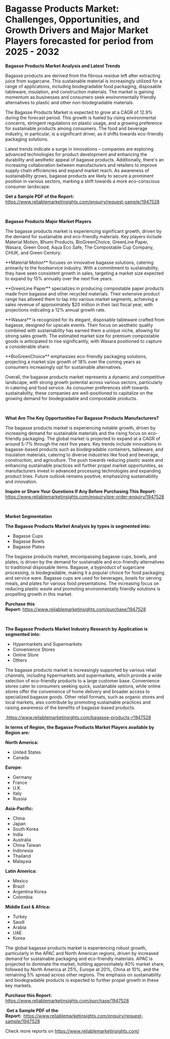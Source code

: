 <p><h1>Bagasse Products Market: Challenges, Opportunities, and Growth Drivers and Major Market Players forecasted for period from 2025 - 2032</h1></p><p><strong>Bagasse Products Market Analysis and Latest Trends</strong></p>
<p><p>Bagasse products are derived from the fibrous residue left after extracting juice from sugarcane. This sustainable material is increasingly utilized for a range of applications, including biodegradable food packaging, disposable tableware, insulation, and construction materials. The market is gaining momentum as businesses and consumers seek environmentally friendly alternatives to plastic and other non-biodegradable materials.</p><p>The Bagasse Products Market is expected to grow at a CAGR of 12.9% during the forecast period. This growth is fueled by rising environmental concerns, stringent regulations on plastic usage, and a growing preference for sustainable products among consumers. The food and beverage industry, in particular, is a significant driver, as it shifts towards eco-friendly packaging solutions. </p><p>Latest trends indicate a surge in innovations – companies are exploring advanced technologies for product development and enhancing the durability and aesthetic appeal of bagasse products. Additionally, there's an increasing collaboration between manufacturers and retailers to improve supply chain efficiencies and expand market reach. As awareness of sustainability grows, bagasse products are likely to secure a prominent position in various sectors, marking a shift towards a more eco-conscious consumer landscape.</p></p>
<p><strong>Get a Sample PDF of the Report:&nbsp;</strong> <a href="https://www.reliablemarketinsights.com/enquiry/request-sample/1947528?utm_campaign=1937&utm_medium=2&utm_source=Github&utm_content=ia&utm_term=06022025&utm_id=bagasse-products">https://www.reliablemarketinsights.com/enquiry/request-sample/1947528</a></p>
<p>&nbsp;</p>
<p><strong>Bagasse Products Major Market Players</strong></p>
<p><p>The bagasse products market is experiencing significant growth, driven by the demand for sustainable and eco-friendly materials. Key players include Material Motion, Bhumi Products, BioGreenChoice, GreenLine Paper, Wasara, Green Good, Aqua Eco Safe, The Compostable Cup Company, CHUK, and Green Century. </p><p>**Material Motion** focuses on innovative bagasse solutions, catering primarily to the foodservice industry. With a commitment to sustainability, they have seen consistent growth in sales, targeting a market size expected to expand by 15% annually over the next five years.</p><p>**GreenLine Paper** specializes in producing compostable paper products made from bagasse and other recycled materials. Their extensive product range has allowed them to tap into various market segments, achieving a sales revenue of approximately $20 million in their last fiscal year, with projections indicating a 12% annual growth rate.</p><p>**Wasara** is recognized for its elegant, disposable tableware crafted from bagasse, designed for upscale events. Their focus on aesthetic quality combined with sustainability has earned them a unique niche, allowing for strong sales growth. The estimated market size for premium compostable goods is anticipated to rise significantly, with Wasara positioned to capture a considerable share.</p><p>**BioGreenChoice** emphasizes eco-friendly packaging solutions, projecting a market size growth of 18% over the coming years as consumers increasingly opt for sustainable alternatives.</p><p>Overall, the bagasse products market represents a dynamic and competitive landscape, with strong growth potential across various sectors, particularly in catering and food service. As consumer preferences shift towards sustainability, these companies are well-positioned to capitalize on the growing demand for biodegradable and compostable products.</p></p>
<p>&nbsp;</p>
<p><strong>What Are The Key Opportunities For Bagasse Products Manufacturers?</strong></p>
<p><p>The bagasse products market is experiencing notable growth, driven by increasing demand for sustainable materials and the rising focus on eco-friendly packaging. The global market is projected to expand at a CAGR of around 5-7% through the next five years. Key trends include innovations in bagasse-based products such as biodegradable containers, tableware, and insulation materials, catering to diverse industries like food and beverage, construction, and agriculture. The push towards reducing plastic waste and enhancing sustainable practices will further propel market opportunities, as manufacturers invest in advanced processing technologies and expanding product lines. Future outlook remains positive, emphasizing sustainability and innovation.</p></p>
<p><strong>Inquire or Share Your Questions If Any Before Purchasing This Report:</strong> <a href="https://www.reliablemarketinsights.com/enquiry/pre-order-enquiry/1947528?utm_campaign=1937&utm_medium=2&utm_source=Github&utm_content=ia&utm_term=06022025&utm_id=bagasse-products">https://www.reliablemarketinsights.com/enquiry/pre-order-enquiry/1947528</a></p>
<p>&nbsp;</p>
<p><strong>Market Segmentation</strong></p>
<p><strong>The Bagasse Products Market Analysis by types is segmented into:</strong></p>
<p><ul><li>Bagasse Cups</li><li>Bagasse Bowls</li><li>Bagasse Plates</li></ul></p>
<p><p>The bagasse products market, encompassing bagasse cups, bowls, and plates, is driven by the demand for sustainable and eco-friendly alternatives to traditional disposable items. Bagasse, a byproduct of sugarcane processing, is biodegradable, making it a popular choice for food packaging and service ware. Bagasse cups are used for beverages, bowls for serving meals, and plates for various food presentations. The increasing focus on reducing plastic waste and promoting environmentally friendly solutions is propelling growth in this market.</p></p>
<p><strong>Purchase this Report:&nbsp;</strong><a href="https://www.reliablemarketinsights.com/purchase/1947528?utm_campaign=1937&utm_medium=2&utm_source=Github&utm_content=ia&utm_term=06022025&utm_id=bagasse-products">https://www.reliablemarketinsights.com/purchase/1947528</a></p>
<p>&nbsp;</p>
<p><strong>The Bagasse Products Market Industry Research by Application is segmented into:</strong></p>
<p><ul><li>Hypermarkets and Supermarkets</li><li>Convenience Stores</li><li>Online Store</li><li>Others</li></ul></p>
<p><p>The bagasse products market is increasingly supported by various retail channels, including hypermarkets and supermarkets, which provide a wide selection of eco-friendly products to a large customer base. Convenience stores cater to consumers seeking quick, sustainable options, while online stores offer the convenience of home delivery and broader access to specialized bagasse goods. Other retail formats, such as organic stores and local markets, also contribute by promoting sustainable practices and raising awareness of the benefits of bagasse-based products.</p></p>
<p><a href="https://www.reliablemarketinsights.com/bagasse-products-r1947528?utm_campaign=1937&utm_medium=2&utm_source=Github&utm_content=ia&utm_term=06022025&utm_id=bagasse-products">&nbsp;https://www.reliablemarketinsights.com/bagasse-products-r1947528</a></p>
<p><strong>In terms of Region, the Bagasse Products Market Players available by Region are:</strong></p>
<p>
    <p> <strong> North America: </strong>
        <ul>
            <li>United States</li>
            <li>Canada</li>
        </ul>
        </p> 
    <p> <strong> Europe: </strong>
        <ul>
            <li>Germany</li>
            <li>France</li>
            <li>U.K.</li>
            <li>Italy</li>
            <li>Russia</li>
        </ul>
        </p> 
    <p> <strong> Asia-Pacific: </strong>
        <ul>
            <li>China</li>
            <li>Japan</li>
            <li>South Korea</li>
            <li>India</li>
            <li>Australia</li>
            <li>China Taiwan</li>
            <li>Indonesia</li>
            <li>Thailand</li>
            <li>Malaysia</li>
        </ul>
        </p> 
    <p> <strong> Latin America: </strong>
        <ul>
            <li>Mexico</li>
            <li>Brazil</li>
            <li>Argentina Korea</li>
            <li>Colombia</li>
        </ul>
        </p> 
    <p> <strong> Middle East & Africa: </strong>
        <ul>
            <li>Turkey</li>
            <li>Saudi</li>
            <li>Arabia</li>
            <li>UAE</li>
            <li>Korea</li>
        </ul>
    </p>
    </p>
<p><p>The global bagasse products market is experiencing robust growth, particularly in the APAC and North American regions, driven by increased demand for sustainable packaging and eco-friendly materials. APAC is projected to dominate the market, holding approximately 40% market share, followed by North America at 25%, Europe at 20%, China at 10%, and the remaining 5% spread across other regions. The emphasis on sustainability and biodegradable products is expected to further propel growth in these key markets.</p></p>
<p><strong>Purchase this Report: </strong><a href="https://www.reliablemarketinsights.com/purchase/1947528?utm_campaign=1937&utm_medium=2&utm_source=Github&utm_content=ia&utm_term=06022025&utm_id=bagasse-products">https://www.reliablemarketinsights.com/purchase/1947528</a></p>
<p>&nbsp;<strong>Get a Sample PDF of the Report:&nbsp;&nbsp;</strong><a href="https://www.reliablemarketinsights.com/enquiry/request-sample/1947528?utm_campaign=1937&utm_medium=2&utm_source=Github&utm_content=ia&utm_term=06022025&utm_id=bagasse-products">https://www.reliablemarketinsights.com/enquiry/request-sample/1947528</a></p>
<p><strong></strong></p>
<p>Check more reports on <a href="https://www.reliablemarketinsights.com/?utm_campaign=1937&utm_medium=2&utm_source=Github&utm_content=ia&utm_term=06022025&utm_id=bagasse-products">https://www.reliablemarketinsights.com/</a></p>